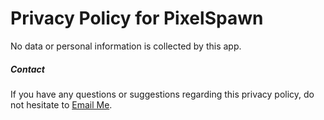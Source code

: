 # Privacy Policy for PixelSpawn

No data or personal information is collected by this app.

##### Contact

If you have any questions or suggestions regarding this privacy policy, do not hesitate to [Email Me](mailto:edhoru@hotmail.com).
